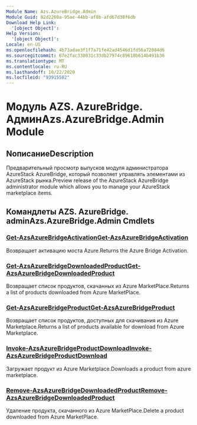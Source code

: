 ```yaml
---
Module Name: Azs.AzureBridge.Admin
Module Guid: 82d2260a-95ae-44bb-af8b-afd67d38f6db
Download Help Link:
  '[object Object]': 
Help Version:
  '[object Object]': 
Locale: en-US
ms.openlocfilehash: 4b73adae3f1f7a71fe42ad4546d1fd56a72084d6
ms.sourcegitcommit: 67e2fac338031c33db27974c89618b614b491b36
ms.translationtype: MT
ms.contentlocale: ru-RU
ms.lasthandoff: 10/22/2020
ms.locfileid: "93915582"
---
```

# <span data-ttu-id="4713b-101">Модуль AZS. AzureBridge. Админ</span><span class="sxs-lookup"><span data-stu-id="4713b-101">Azs.AzureBridge.Admin Module</span></span>
## <span data-ttu-id="4713b-102">Nописание</span><span class="sxs-lookup"><span data-stu-id="4713b-102">Description</span></span>
<span data-ttu-id="4713b-103">Предварительный просмотр выпусков модуля администратора AzureStack AzureBridge, который позволяет управлять элементами из AzureStack рынка.</span><span class="sxs-lookup"><span data-stu-id="4713b-103">Preview release of the AzureStack AzureBridge administrator module which allows you to manage your AzureStack marketplace items.</span></span> 

## <span data-ttu-id="4713b-104">Командлеты AZS. AzureBridge. admin</span><span class="sxs-lookup"><span data-stu-id="4713b-104">Azs.AzureBridge.Admin Cmdlets</span></span>
### [<span data-ttu-id="4713b-105">Get-AzsAzureBridgeActivation</span><span class="sxs-lookup"><span data-stu-id="4713b-105">Get-AzsAzureBridgeActivation</span></span>](Get-AzsAzureBridgeActivation.md)
<span data-ttu-id="4713b-106">Возвращает активацию моста Azure.</span><span class="sxs-lookup"><span data-stu-id="4713b-106">Returns the Azure Bridge Activation.</span></span>

### [<span data-ttu-id="4713b-107">Get-AzsAzureBridgeDownloadedProduct</span><span class="sxs-lookup"><span data-stu-id="4713b-107">Get-AzsAzureBridgeDownloadedProduct</span></span>](Get-AzsAzureBridgeDownloadedProduct.md)
<span data-ttu-id="4713b-108">Возвращает список продуктов, скачанных из Azure MarketPlace.</span><span class="sxs-lookup"><span data-stu-id="4713b-108">Returns a list of products downloaded from Azure MarketPlace.</span></span>

### [<span data-ttu-id="4713b-109">Get-AzsAzureBridgeProduct</span><span class="sxs-lookup"><span data-stu-id="4713b-109">Get-AzsAzureBridgeProduct</span></span>](Get-AzsAzureBridgeProduct.md)
<span data-ttu-id="4713b-110">Возвращает список продуктов, доступных для скачивания из Azure Marketplace.</span><span class="sxs-lookup"><span data-stu-id="4713b-110">Returns a list of products available for download from Azure Marketplace.</span></span>

### [<span data-ttu-id="4713b-111">Invoke-AzsAzureBridgeProductDownload</span><span class="sxs-lookup"><span data-stu-id="4713b-111">Invoke-AzsAzureBridgeProductDownload</span></span>](Invoke-AzsAzureBridgeProductDownload.md)
<span data-ttu-id="4713b-112">Загружает продукт из Azure Marketplace.</span><span class="sxs-lookup"><span data-stu-id="4713b-112">Downloads a product from azure marketplace.</span></span>

### [<span data-ttu-id="4713b-113">Remove-AzsAzureBridgeDownloadedProduct</span><span class="sxs-lookup"><span data-stu-id="4713b-113">Remove-AzsAzureBridgeDownloadedProduct</span></span>](Remove-AzsAzureBridgeDownloadedProduct.md)
<span data-ttu-id="4713b-114">Удаление продукта, скачанного из Azure MarketPlace.</span><span class="sxs-lookup"><span data-stu-id="4713b-114">Delete a product downloaded from Azure MarketPlace.</span></span>

